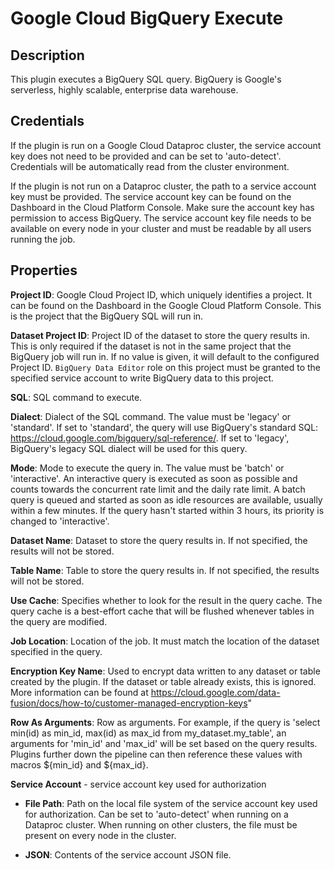 # Google Cloud BigQuery Execute

Description
-----------
This plugin executes a BigQuery SQL query.
BigQuery is Google's serverless, highly scalable, enterprise data warehouse.

Credentials
-----------
If the plugin is run on a Google Cloud Dataproc cluster, the service account key does not need to be
provided and can be set to 'auto-detect'.
Credentials will be automatically read from the cluster environment.

If the plugin is not run on a Dataproc cluster, the path to a service account key must be provided.
The service account key can be found on the Dashboard in the Cloud Platform Console.
Make sure the account key has permission to access BigQuery.
The service account key file needs to be available on every node in your cluster and
must be readable by all users running the job.

Properties
----------
**Project ID**: Google Cloud Project ID, which uniquely identifies a project.
It can be found on the Dashboard in the Google Cloud Platform Console.
This is the project that the BigQuery SQL will run in.

**Dataset Project ID**: Project ID of the dataset to store the query results in. This is only required if the 
dataset is not in the same project that the BigQuery job will run in. If no value is given, it will default to the
configured Project ID. `BigQuery Data Editor` role on this project must be granted to the specified service account to
write BigQuery data to this project.

**SQL**: SQL command to execute.

**Dialect**: Dialect of the SQL command. The value must be 'legacy' or 'standard'. If set to 'standard',
the query will use BigQuery's standard SQL: https://cloud.google.com/bigquery/sql-reference/.
If set to 'legacy', BigQuery's legacy SQL dialect will be used for this query.

**Mode**: Mode to execute the query in. The value must be 'batch' or 'interactive'. An interactive query is executed 
as soon as possible and counts towards the concurrent rate limit and the daily rate limit. A batch query is
queued and started as soon as idle resources are available, usually within a few minutes. If the query hasn't
started within 3 hours, its priority is changed to 'interactive'.

**Dataset Name**: Dataset to store the query results in. If not specified, the results will not be stored.

**Table Name**: Table to store the query results in. If not specified, the results will not be stored.

**Use Cache**: Specifies whether to look for the result in the query cache. The query cache is a best-effort
cache that will be flushed whenever tables in the query are modified.

**Job Location**: Location of the job. It must match the location of the dataset specified in the query.

**Encryption Key Name**: Used to encrypt data written to any dataset or table created by the plugin.
If the dataset or table already exists, this is ignored. More information can be found at 
https://cloud.google.com/data-fusion/docs/how-to/customer-managed-encryption-keys"

**Row As Arguments**: Row as arguments. For example, if the query is 'select min(id) as min_id, max(id) as max_id from my_dataset.my_table',
an arguments for 'min_id' and 'max_id' will be set based on the query results. Plugins further down the pipeline can then
reference these values with macros ${min_id} and ${max_id}.

**Service Account**  - service account key used for authorization

* **File Path**: Path on the local file system of the service account key used for
authorization. Can be set to 'auto-detect' when running on a Dataproc cluster.
When running on other clusters, the file must be present on every node in the cluster.

* **JSON**: Contents of the service account JSON file.
